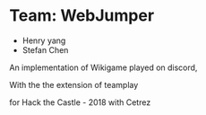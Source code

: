 # Team: WebJumper
* Henry yang
* Stefan Chen

An implementation of Wikigame played on discord, 

With the the extension of teamplay

for Hack the Castle - 2018 with Cetrez
